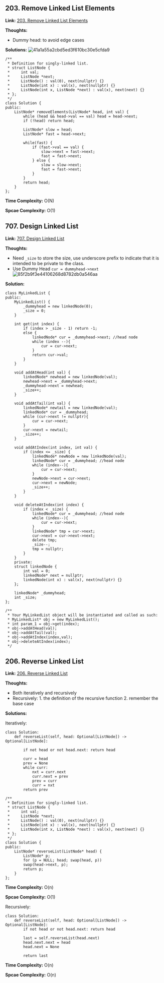 ## 203. Remove Linked List Elements

**Link:** [203. Remove Linked List Elements](https://leetcode.com/problems/remove-linked-list-elements/description/)

**Thoughts:** 

 - Dummy head: to avoid edge cases

**Solutions:** 
![41a1a55a2cbd5ed3f610bc30e5cfda9](https://github.com/nemo3536/Leetcode-Tracking/assets/155724737/f6a5c75b-fb4f-4f43-a437-780c64704509)

```
/**
 * Definition for singly-linked list.
 * struct ListNode {
 *     int val;
 *     ListNode *next;
 *     ListNode() : val(0), next(nullptr) {}
 *     ListNode(int x) : val(x), next(nullptr) {}
 *     ListNode(int x, ListNode *next) : val(x), next(next) {}
 * };
 */
class Solution {
public:
    ListNode* removeElements(ListNode* head, int val) {
        while (head && head->val == val) head = head->next;
        if (!head) return head;

        ListNode* slow = head;
        ListNode* fast = head->next;

        while(fast) {
            if (fast->val == val) {
                slow->next = fast->next;
                fast = fast->next;
            } else {
                slow = slow->next;
                fast = fast->next;
            }
        }
        return head;
    }
};
```    

**Time Complexity:**  O(N)

**Spcae Complexity:**  O(1)


## 707. Design Linked List

**Link:** [707. Design Linked List](https://leetcode.com/problems/design-linked-list/description/)

**Thoughts:** 

 - Need `_size` to store the size, use underscore prefix to indicate that it is intended to be private to the class.
 - Use Dummy Head `cur = dummyhead->next`
![85f2b9f3e44106268d8782db0a546aa](https://github.com/nemo3536/Leetcode-Tracking/assets/155724737/b4bcac9a-4722-4727-a3dd-6a4b9aa36170)


**Solution:**
```
class MyLinkedList {
public:
    MyLinkedList() {
        _dummyhead = new linkedNode(0);
        _size = 0;
    }
    
    int get(int index) {
        if (index > _size - 1) return -1;
        else {
            linkedNode* cur = _dummyhead->next; //head node
            while (index --){
                cur = cur->next;
            }
            return cur->val;
        } 
    }
    
    void addAtHead(int val) {
        linkedNode* newhead = new linkedNode(val);
        newhead->next = _dummyhead->next;
        _dummyhead->next = newhead;
        _size++;
    }
    
    void addAtTail(int val) {
        linkedNode* newtail = new linkedNode(val);
        linkedNode* cur = _dummyhead;
        while (cur->next != nullptr){
            cur = cur->next;
        }
        cur->next = newtail;
        _size++;
    }
    
    void addAtIndex(int index, int val) {
        if (index <= _size) {
            linkedNode* newNode = new linkedNode(val);
            linkedNode* cur = _dummyhead; //head node
            while (index--){
                cur = cur->next;
            }
            newNode->next = cur->next;
            cur->next = newNode;
            _size++;
        }
    }
    
    void deleteAtIndex(int index) {
        if (index < _size) {
            linkedNode* cur = _dummyhead; //head node
            while (index--){
                cur = cur->next;
            }
            linkedNode* tmp = cur->next;
            cur->next = cur->next->next;
            delete tmp;
            _size--;
            tmp = nullptr;
        }
    }
    private:
    struct linkedNode {
        int val = 0;
        linkedNode* next = nullptr;
        linkedNode(int x) : val(x), next(nullptr) {}
    };

    linkedNode* _dummyhead;
    int _size;
};

/**
 * Your MyLinkedList object will be instantiated and called as such:
 * MyLinkedList* obj = new MyLinkedList();
 * int param_1 = obj->get(index);
 * obj->addAtHead(val);
 * obj->addAtTail(val);
 * obj->addAtIndex(index,val);
 * obj->deleteAtIndex(index);
 */
```    



## 206. Reverse Linked List

**Link:** [206. Reverse Linked List](https://leetcode.com/problems/reverse-linked-list/description/)

**Thoughts:** 

 - Both iteratively and recursively
 - Recursively: 1. the definition of the recursive function 2. remember the base case

**Solutions:** 

Iteratively: 
```
class Solution:
    def reverseList(self, head: Optional[ListNode]) -> Optional[ListNode]:
        
        if not head or not head.next: return head

        curr = head
        prev = None
        while curr:
            nxt = curr.next
            curr.next = prev
            prev = curr
            curr = nxt
        return prev
```

```
/**
 * Definition for singly-linked list.
 * struct ListNode {
 *     int val;
 *     ListNode *next;
 *     ListNode() : val(0), next(nullptr) {}
 *     ListNode(int x) : val(x), next(nullptr) {}
 *     ListNode(int x, ListNode *next) : val(x), next(next) {}
 * };
 */
class Solution {
public:
    ListNode* reverseList(ListNode* head) {
        ListNode* p;
        for (p = NULL; head; swap(head, p))
        swap(head->next, p);
        return p;
    }
};
```

**Time Complexity:**  O(n)

**Spcae Complexity:**  O(1)

Recursively: 
```
class Solution:
    def reverseList(self, head: Optional[ListNode]) -> Optional[ListNode]:
        if not head or not head.next: return head

        last = self.reverseList(head.next)
        head.next.next = head
        head.next = None

        return last
```
**Time Complexity:**  O(n)

**Spcae Complexity:**  O(n)
